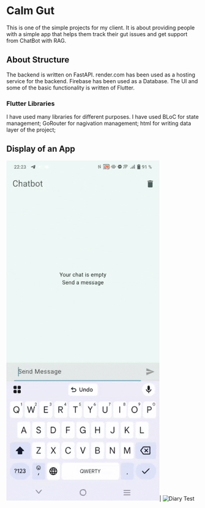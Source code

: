 # Calm Gut
This is one of the simple projects for my client. 
It is about providing people with a simple app that helps them track their gut issues and get support from ChatBot with RAG. 

## About Structure
The backend is written on FastAPI. render.com has been used as a hosting service for the backend. 
Firebase has been used as a Database. 
The UI and some of the basic functionality is written of Flutter. 
### Flutter Libraries
I have used many libraries for different purposes. I have used BLoC for state management; GoRouter for nagivation management; html for writing data layer of the project; 

## Display of an App
![Chat Demonstration](doc_videos/chat.gif)| ![Diary Test](doc_videos/diary_test.gif)
